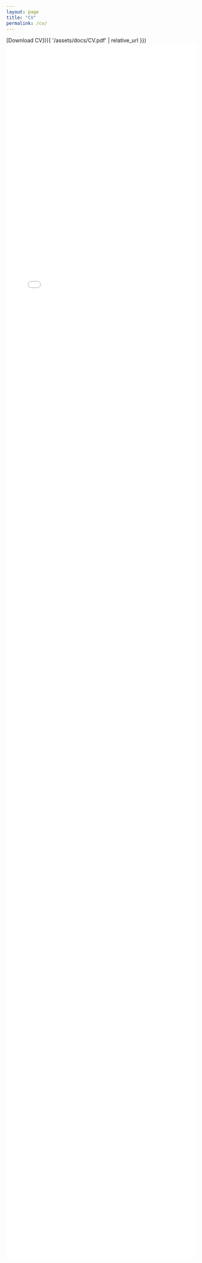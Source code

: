 ```yaml
---
layout: page
title: "CV"
permalink: /cv/
---
```

<!--
<div style="margin-top: 50px;">
</div>
-->

[Download CV]({{ '/assets/docs/CV.pdf' | relative_url }})
<embed src="{{ '/assets/docs/CV.pdf' | relative_url }}#toolbar=0" style="width: 100%; height: 80vh; border: none" type="application/pdf">